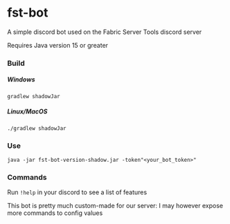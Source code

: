 # fst-bot
 A simple discord bot used on the Fabric Server Tools discord server

Requires Java version 15 or greater

### Build

##### Windows

`gradlew shadowJar`

##### Linux/MacOS

`./gradlew shadowJar`

### Use

`java -jar fst-bot-version-shadow.jar -token"<your_bot_token>"`

### Commands

Run `!help` in your discord to see a list of features

This bot is pretty much custom-made for our server: I may however expose more commands to config values